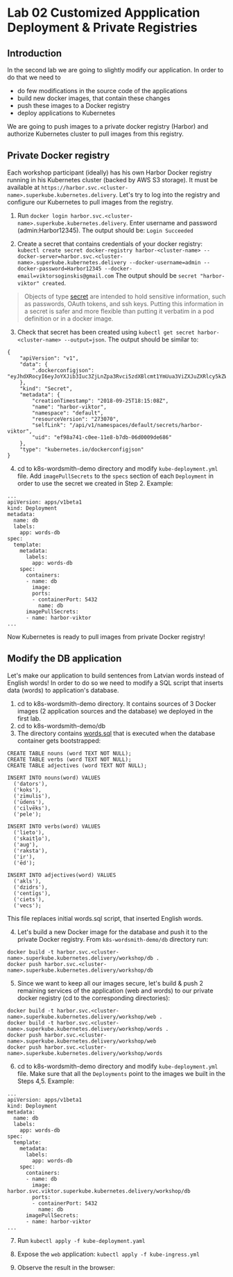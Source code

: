 # Lab 02 Customized Appplication Deployment & Private Registries

## Introduction

In the second lab we are going to slightly modify our application. In order to do that we need to 
* do few modifications in the source code of the applications 
* build new docker images, that contain these changes
* push these images to a Docker registry
* deploy applications to Kubernetes

We are going to push images to a private docker registry (Harbor) and authorize Kubernetes cluster to pull images from this registry.

## Private Docker registry

Each workshop participant (ideally) has his own Harbor Docker registry running in his Kubernetes cluster (backed by AWS S3 storage). It must be available at ```https://harbor.svc.<cluster-name>.superkube.kubernetes.delivery```. Let's try to log into the registry and configure our Kubernetes to pull images from the registry.

1. Run ```docker login harbor.svc.<cluster-name>.superkube.kubernetes.delivery```. Enter username and password (admin:Harbor12345). The output should be: ```Login Succeeded```

2. Create a secret that contains credentials of your docker registry:
```kubectl create secret docker-registry harbor-<cluster-name> --docker-server=harbor.svc.<cluster-name>.superkube.kubernetes.delivery --docker-username=admin --docker-password=Harbor12345 --docker-email=viktorsoginskis@gmail.com``` The output should be ```secret "harbor-viktor" created```.

> Objects of type [secret](https://kubernetes.io/docs/concepts/configuration/secret/) are intended to hold sensitive information, such as passwords, OAuth tokens, and ssh keys. Putting this information in a secret is safer and more flexible than putting it verbatim in a pod definition or in a docker image.

3. Check that secret has been created using ```kubectl get secret harbor-<cluster-name> --output=json```. The output should be similar to:
```
{
    "apiVersion": "v1",
    "data": {
        ".dockerconfigjson": "eyJhdXRocyI6eyJoYXJib3Iuc3ZjLnZpa3Rvci5zdXBlcmt1YmUua3ViZXJuZXRlcy5kZWxpdmVyeSI6eyJ1c2VybmFtZSI6ImFkbWluIiwicGFzc3dvcmQiOiJIYXJib3IxMjM0NSIsImVtYWlsIjoidmlrdG9yc29naW5za2lzQGdtYWlsLmNvbSIsImF1dGgiOiJZV1J0YVc0NlNHRnlZbTl5TVRJek5EVT0ifX19"
    },
    "kind": "Secret",
    "metadata": {
        "creationTimestamp": "2018-09-25T18:15:08Z",
        "name": "harbor-viktor",
        "namespace": "default",
        "resourceVersion": "273070",
        "selfLink": "/api/v1/namespaces/default/secrets/harbor-viktor",
        "uid": "ef98a741-c0ee-11e8-b7db-06d0009de686"
    },
    "type": "kubernetes.io/dockerconfigjson"
}
```
4. cd to k8s-wordsmith-demo directory and modify ```kube-deployment.yml``` file. Add ```imagePullSecrets``` to the ```specs``` section of each ```Deployment``` in order to use the secret we created in Step 2. Example:
```
...
apiVersion: apps/v1beta1
kind: Deployment
metadata:
  name: db
  labels:
    app: words-db
spec:
  template:
    metadata:
      labels:
        app: words-db
    spec:
      containers:
      - name: db
        image: 
        ports:
        - containerPort: 5432
          name: db
      imagePullSecrets:
      - name: harbor-viktor
...      
```
Now Kubernetes is ready to pull images from private Docker registry!

## Modify the DB application

Let's make our application to build sentences from Latvian words instead of English words!
In order to do so we need to modify a SQL script that inserts data (words) to application's database.

1. cd to k8s-wordsmith-demo directory. It contains sources of 3 Docker images (2 application sources and the database) we deployed in the first lab. 
2. cd to k8s-wordsmith-demo/db
3. The directory contains [words.sql](k8s-wordsmith-demo/db/words.sql) that is executed when the database container gets bootstrapped:
```
CREATE TABLE nouns (word TEXT NOT NULL);
CREATE TABLE verbs (word TEXT NOT NULL);
CREATE TABLE adjectives (word TEXT NOT NULL);

INSERT INTO nouns(word) VALUES
  ('dators'),
  ('koks'),
  ('zīmulis'),
  ('ūdens'),
  ('cilvēks'),
  ('pele');

INSERT INTO verbs(word) VALUES
  ('lieto'),
  ('skaitļo'),
  ('aug'),
  ('raksta'),
  ('ir'),
  ('ēd');

INSERT INTO adjectives(word) VALUES
  ('akls'),
  ('dzidrs'),
  ('centīgs'),
  ('ciets'),
  ('vecs');
```
This file replaces initial words.sql script, that inserted English words.

4. Let's build a new Docker image for the database and push it to the private Docker registry. From ```k8s-wordsmith-demo/db``` directory run:
```
docker build -t harbor.svc.<cluster-name>.superkube.kubernetes.delivery/workshop/db .
docker push harbor.svc.<cluster-name>.superkube.kubernetes.delivery/workshop/db
```

5. Since we want to keep all our images secure, let's build & push 2 remaining services of the application (web and words) to our private docker registry (cd to the corresponding directories):

```
docker build -t harbor.svc.<cluster-name>.superkube.kubernetes.delivery/workshop/web .
docker build -t harbor.svc.<cluster-name>.superkube.kubernetes.delivery/workshop/words .
docker push harbor.svc.<cluster-name>.superkube.kubernetes.delivery/workshop/web 
docker push harbor.svc.<cluster-name>.superkube.kubernetes.delivery/workshop/words
```

6. cd to k8s-wordsmith-demo directory and modify ```kube-deployment.yml``` file. Make sure that all the ```Deployments``` point to the images we built in the Steps 4,5. Example:
```
...
apiVersion: apps/v1beta1
kind: Deployment
metadata:
  name: db
  labels:
    app: words-db
spec:
  template:
    metadata:
      labels:
        app: words-db
    spec:
      containers:
      - name: db
        image: harbor.svc.viktor.superkube.kubernetes.delivery/workshop/db
        ports:
        - containerPort: 5432
          name: db
      imagePullSecrets:
      - name: harbor-viktor
...      
```

7. Run
```kubectl apply -f kube-deployment.yaml```

8. Expose the ```web``` application:
```kubectl apply -f kube-ingress.yml```

9. Observe the result in the browser:




